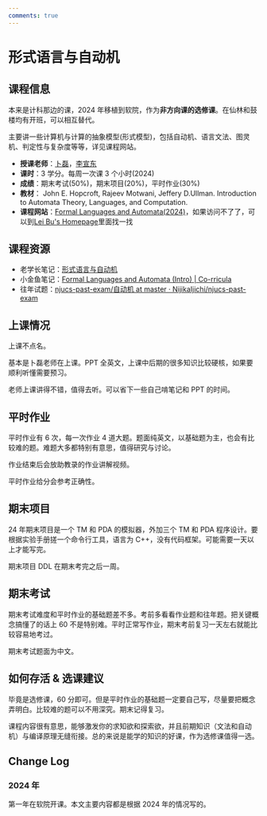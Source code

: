 ```yaml
---
comments: true
---
```


# 形式语言与自动机

## 课程信息

本来是计科那边的课，2024 年移植到软院，作为**非方向课的选修课**。在仙林和鼓楼均有开班，可以相互替代。

主要讲一些计算机与计算的抽象模型(形式模型)，包括自动机、语言文法、图灵机、判定性与复杂度等等，详见课程网站。

- **授课老师**：[卜磊](https://cs.nju.edu.cn/bulei/index.htm)，[李宣东](https://cs.nju.edu.cn/lixuandong/index.htm)
- **课时**：3 学分。每周一次课 3 个小时(2024)
- **成绩**：期末考试(50%)，期末项目(20%)，平时作业(30%)
- **教材**： John E. Hopcroft, Rajeev Motwani, Jeffery D.Ullman. Introduction to Automata Theory, Languages, and Computation.
- **课程网站**：[Formal Languages and Automata(2024)](https://fla24course.github.io/)，如果访问不了了，可以到[Lei Bu's Homepage](https://cs.nju.edu.cn/bulei/index.htm)里面找一找

## 课程资源

- 老学长笔记：[形式语言与自动机](https://fla.cuijiacai.com/)
- 小金鱼笔记：[Formal Languages and Automata (Intro) | Co-rricula](https://xjynotes.top/形式语言与自动机/Intro.html)
- 往年试题：[njucs-past-exam/自动机 at master · NijikaIjichi/njucs-past-exam](https://github.com/NijikaIjichi/njucs-past-exam/tree/master/自动机)

## 上课情况

上课不点名。

基本是卜磊老师在上课。PPT 全英文，上课中后期的很多知识比较硬核，如果要顺利听懂需要预习。

老师上课讲得不错，值得去听。可以省下一些自己啃笔记和 PPT 的时间。

## 平时作业

平时作业有 6 次，每一次作业 4 道大题。题面纯英文，以基础题为主，也会有比较难的题。难题大多都特别有意思，值得研究与讨论。

作业结束后会放助教录的作业讲解视频。

平时作业给分会参考正确性。

## 期末项目

24 年期末项目是一个 TM 和 PDA 的模拟器，外加三个 TM 和 PDA 程序设计。要根据实验手册搓一个命令行工具，语言为 C++，没有代码框架。可能需要一天以上才能写完。

期末项目 DDL 在期末考完之后一周。

## 期末考试

期末考试难度和平时作业的基础题差不多。考前多看看作业题和往年题。把关键概念搞懂了的话上 60 不是特别难。平时正常写作业，期末考前复习一天左右就能比较容易地考过。

期末考试题面为中文。

## 如何存活 & 选课建议

毕竟是选修课，60 分即可。但是平时作业的基础题一定要自己写，尽量要把概念弄明白。比较难的题可以不用深究。期末记得复习。

课程内容很有意思，能够激发你的求知欲和探索欲，并且前期知识（文法和自动机）与编译原理无缝衔接。总的来说是能学的知识的好课，作为选修课值得一选。

## Change Log

### 2024 年

第一年在软院开课。本文主要内容都是根据 2024 年的情况写的。

